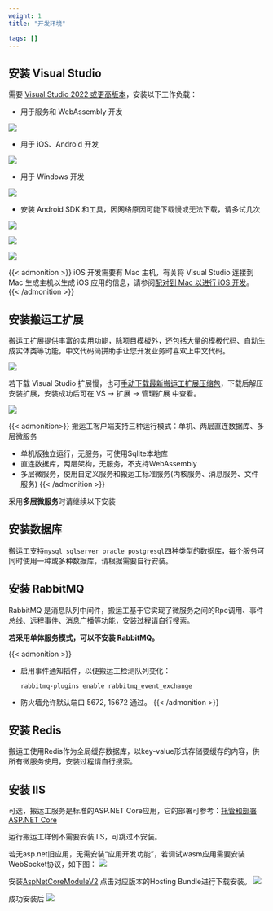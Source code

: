 ```yaml
---
weight: 1
title: "开发环境"

tags: []
---
```


## 安装 Visual Studio

需要 [Visual Studio 2022 或更高版本](https://visualstudio.microsoft.com/vs/)，安装以下工作负载：

* 用于服务和 WebAssembly 开发

![](1.png)

* 用于 iOS、Android 开发

![](2.png)

* 用于 Windows 开发

![](3.png)

* 安装 Android SDK 和工具，因网络原因可能下载慢或无法下载，请多试几次

![](4.png)

![](5a.png)

![](6a.png)

{{< admonition >}}
iOS 开发需要有 Mac 主机，有关将 Visual Studio 连接到 Mac 生成主机以生成 iOS 应用的信息，请参阅[配对到 Mac 以进行 iOS 开发](https://learn.microsoft.com/zh-cn/xamarin/ios/get-started/installation/windows/connecting-to-mac/)。
{{< /admonition >}}

## 安装搬运工扩展

搬运工扩展提供丰富的实用功能，除项目模板外，还包括大量的模板代码、自动生成实体类等功能，中文代码简拼助手让您开发业务时喜欢上中文代码。

![](12.png)

若下载 Visual Studio 扩展慢，也可[手动下载最新搬运工扩展压缩包](https://github.com/daoting/dt/releases/latest)，下载后解压安装扩展，安装成功后可在 VS -> 扩展 -> 管理扩展 中查看。

![](11.png)

{{< admonition>}}
搬运工客户端支持三种运行模式：单机、两层直连数据库、多层微服务
* 单机版独立运行，无服务，可使用Sqlite本地库
* 直连数据库，两层架构，无服务，不支持WebAssembly
* 多层微服务，使用自定义服务和搬运工标准服务(内核服务、消息服务、文件服务)
{{< /admonition >}}

采用**多层微服务**时请继续以下安装

## 安装数据库

搬运工支持`mysql sqlserver oracle postgresql`四种类型的数据库，每个服务可同时使用一种或多种数据库，请根据需要自行安装。

## 安装 RabbitMQ

RabbitMQ 是消息队列中间件，搬运工基于它实现了微服务之间的Rpc调用、事件总线、远程事件、消息广播等功能，安装过程请自行搜索。

**若采用单体服务模式，可以不安装 RabbitMQ。**

{{< admonition >}}
* 启用事件通知插件，以便搬运工检测队列变化：

  `rabbitmq-plugins enable rabbitmq_event_exchange`
* 防火墙允许默认端口 5672, 15672 通过。
{{< /admonition >}}

## 安装 Redis

搬运工使用Redis作为全局缓存数据库，以key-value形式存储要缓存的内容，供所有微服务使用，安装过程请自行搜索。


## 安装 IIS
可选，搬运工服务是标准的ASP.NET Core应用，它的部署可参考：[托管和部署 ASP.NET Core](https://learn.microsoft.com/zh-cn/aspnet/core/host-and-deploy/?view=aspnetcore-8.0)

运行搬运工样例不需要安装 IIS，可跳过不安装。

若无asp.net旧应用，无需安装“应用开发功能”，若调试wasm应用需要安装WebSocket协议，如下图：
![](8.png)

安装[AspNetCoreModuleV2](https://dotnet.microsoft.com/download/dotnet/7.0) 点击对应版本的Hosting Bundle进行下载安装。
![](9.png)

成功安装后
![](10.png)